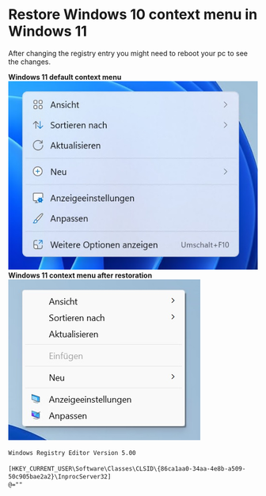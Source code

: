 # Restore Windows 10 context menu in Windows 11
After changing the registry entry you might need to reboot your pc to see the changes.

**Windows 11 default context menu**
![](assets/windows11-context-menu.jpg)
**Windows 11 context menu after restoration**
![](assets/windows11-restored-context-menu.jpg)

```
Windows Registry Editor Version 5.00

[HKEY_CURRENT_USER\Software\Classes\CLSID\{86ca1aa0-34aa-4e8b-a509-50c905bae2a2}\InprocServer32]
@=""
```

